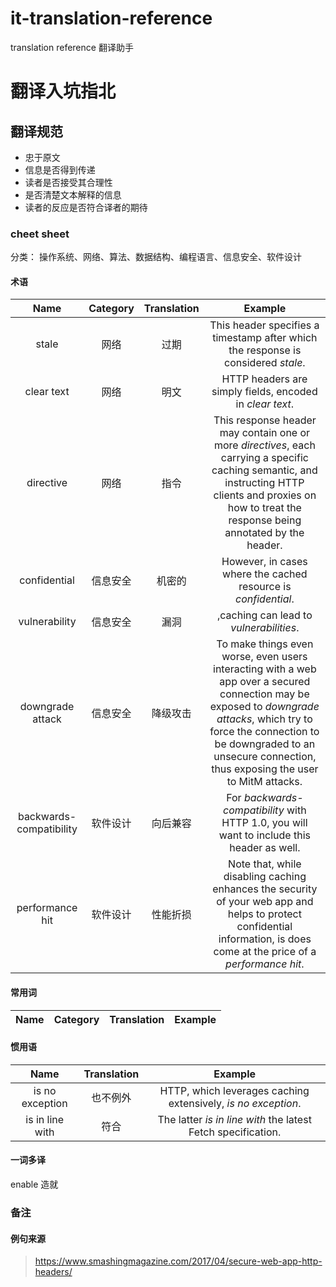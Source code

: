 # it-translation-reference
translation reference 翻译助手


# 翻译入坑指北

## 翻译规范

- 忠于原文
- 信息是否得到传递
- 读者是否接受其合理性
- 是否清楚文本解释的信息
- 读者的反应是否符合译者的期待

### cheet sheet

分类： 操作系统、网络、算法、数据结构、编程语言、信息安全、软件设计

#### 术语

| Name      | Category|   Translation| Example|
| :--------: | :--------:| :------: | :------: |
| stale|  网络 | 过期 | This header specifies a timestamp after which the response is considered *stale*.|
| clear text|  网络 | 明文 | HTTP headers are simply fields, encoded in *clear text*.|
| directive|  网络 | 指令 | This response header may contain one or more *directives*, each carrying a specific caching semantic, and instructing HTTP clients and proxies on how to treat the response being annotated by the header.|
| confidential| 信息安全 | 机密的 | However, in cases where the cached resource is *confidential*.|
| vulnerability| 信息安全 | 漏洞 | ,caching can lead to *vulnerabilities*. |
| downgrade attack| 信息安全 | 降级攻击 | To make things even worse, even users interacting with a web app over a secured connection may be exposed to *downgrade attacks*, which try to force the connection to be downgraded to an unsecure connection, thus exposing the user to MitM attacks.| 
| backwards-compatibility | 软件设计 | 向后兼容 | For *backwards-compatibility* with HTTP 1.0, you will want to include this header as well. |
| performance hit|  软件设计 | 性能折损 | Note that, while disabling caching enhances the security of your web app and helps to protect confidential information, is does come at the price of a *performance hit*.|
 


#### 常用词

| Name      | Category|   Translation| Example|
| :--------: | :--------:| :------: | :------: |


#### 惯用语
| Name      |Translation| Example|
| :--------: | :------: | :------: |
| is no exception| 也不例外| HTTP, which leverages caching extensively, *is no exception*. |
|  is in line with| 符合 | The latter *is in line with* the latest Fetch specification. |

#### 一词多译

 enable 造就


### 备注

#### 例句来源

 > https://www.smashingmagazine.com/2017/04/secure-web-app-http-headers/ 
